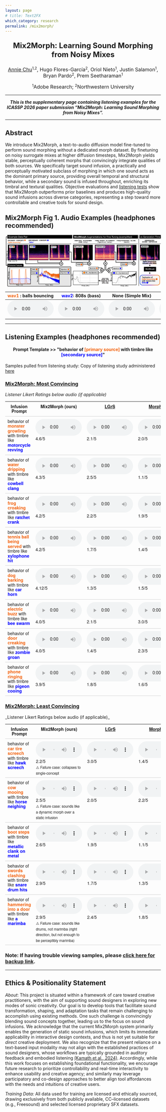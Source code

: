 ```yaml
---
layout: page
# title: Text2FX
which_category: research
permalink: /mix2morph/
---
```

<style>
    sup {
    font-size: 0.75em;       /* make smaller than main text */
    vertical-align: super;   /* force superscript alignment */
    line-height: 0;          /* prevents extra spacing */
    }
    .container {
    max-width: 1200px;   /* wider container just for this page */
    font-family: "Helvetica Neue", Arial, sans-serif; /* swap in your font */
    font-size: 14px;     /* optional: adjust size */
    line-height: 1.5;    /* optional: improve readability */
    }
    .primary {
    color: #f2620f;
    font-weight: bold;
    }
    .secondary {
    color: #0000ff; 
    font-weight: bold;
    }


  table.custom-table {
    border-collapse: collapse;
    width: 100%;
    font-family: "Helvetica Neue", Helvetica, Arial, sans-serif;
    line-height: 1.1;    /* optional: improve readability */

  }

  table.custom-table th,
  table.custom-table td {
    border-bottom: 1px solid #ccc; /* divider after each row */
    padding: 8px;
    vertical-align: top;
  }

  .audioplayer {
    width: 150px; /* control width of audio players */
  }
  
</style>


<head>
  <link rel="stylesheet" href="https://cdnjs.cloudflare.com/ajax/libs/font-awesome/6.4.2/css/all.min.css">
</head>


<!-- <p align="center"> <strong><font size="5">Mix2Morph: Learning Sound Morphing from Noisy Mixes</font></strong> </p>
<p align="center"><font size="3"><u>Annie Chu</u>, Hugo Flores-García, Oriol Nieto, Justin Salamon, Bryan Pardo, Prem Seetharaman</font></p>
<p align="center"><font size="3">*Adobe Research; Northwestern University</font></p> -->

<p align="center" style="font-size: 24px; font-weight: bold;">
  Mix2Morph: Learning Sound Morphing from Noisy Mixes
</p>

<p align="center" style="font-size: 16px;">
  <u>Annie Chu</u><sup>1,2</sup>, Hugo Flores-García<sup>2</sup>, Oriol Nieto<sup>1</sup>, 
  Justin Salamon<sup>1</sup>, Bryan Pardo<sup>2</sup>, Prem Seetharaman<sup>1</sup>
</p>

<p align="center" style="font-size: 16px;">
  <sup>1</sup>Adobe Research; <sup>2</sup>Northwestern University
</p>


<hr> 

<div style="text-align: center; font-weight: bold; font-style: italic;">
  This is the supplementary page containing listening examples for the ICASSP 2026 paper submission “Mix2Morph: Learning Sound Morphing from Noisy Mixes”.
</div>

<hr>

## **Abstract**

We introduce Mix2Morph, a text-to-audio diffusion model fine-tuned to perform sound morphing without a dedicated morph dataset. By finetuning on noisy surrogate mixes at higher diffusion timesteps, Mix2Morph yields stable, perceptually coherent morphs that convincingly integrate qualities of both sources. We specifically target sound infusion, a practically and perceptually motivated subclass of morphing in which one sound acts as the dominant primary source, providing overall temporal and structural behavior, while a secondary sound is infused throughout, enriching its timbral and textural qualities. Objective evaluations and [listening tests](https://www.notion.so/anniechu/Audio-Morphing-Study-2655467c942f801c9b8ccba92c168fb8?source=copy_link) show that Mix2Morph outperforms prior baselines and produces high-quality sound infusions across diverse categories, representing a step toward more controllable and creative tools for sound design.

## Mix2Morph Fig 1. Audio Examples (headphones recommended)

![Artboard 14 copy 3.png](/research/mix2morph_markdown/assets/v7_simplified.jpg)

|  <span class="primary">wav1</span> : balls bouncing | <span class="secondary">wav2</span>: 808s (bass) | **None (Simple Mix)** | **+RMS-only** | **+Spectral-only** | **+Both** | **Generated Infusion** |
|---------------------------|-----------------------|------------------------|---------------|---------------------|-----------|-------------------------|
| <audio controls class="audioplayer"><source src="/research/mix2morph_markdown/assets/wav1_ball_bouncing.wav" type="audio/wav"></audio> | <audio controls class="audioplayer"><source src="/research/mix2morph_markdown/assets/wav2_808s.wav" type="audio/wav"></audio> | <audio controls class="audioplayer"><source src="/research/mix2morph_markdown/assets/mixing_notricks.wav" type="audio/wav"></audio> | <audio controls class="audioplayer"><source src="/research/mix2morph_markdown/assets/mix_thenRMS_MIXTRICK1.wav" type="audio/wav"></audio> | <audio controls class="audioplayer"><source src="/research/mix2morph_markdown/assets/MIXtrickspec_mixed_eq.wav" type="audio/wav"></audio> | <audio controls class="audioplayer"><source src="/research/mix2morph_markdown/assets/MIXtrickspec_mixed_eq_and_rms.wav" type="audio/wav"></audio> | <audio controls class="audioplayer"><source src="/research/mix2morph_markdown/assets/morph_viz_morph_ballboucinglike808s.wav" type="audio/wav"></audio> |


---


## Listening Examples (headphones recommended)

<div align="center">
  <h4>Prompt Template >> "behavior of <span class="primary">[primary source]</span> with timbre like <span class="secondary">[secondary source]</span>"</h4>
</div>

Samples pulled from listening study: Copy of listening study administered [here](https://www.notion.so/anniechu/Audio-Morphing-Study-2655467c942f801c9b8ccba92c168fb8?source=copy_link)


<!-- 
### **Mix2Morph: Most Convincing**
_Listener Likert Ratings below audio (if applicable)_

| Infusion Prompt | Mix2Morph (ours) | Latent Granular ReSynthesis (LGrS) | MorphFader | Simple Mixing | SoundMorpher | Base Model (no fine-tuning) |
|-----------------|------------------|------------------------------------|------------|---------------|--------------|-----------------------------|
|  behavior of <span class="primary">monster growling</span> with timbre like <span class="secondary">motorcycle revving</span>* | <audio controls class="audioplayer"><source src="/research/mix2morph_markdown/assets/c2likec1_monster_growling_like_motorcycle_revving.wav" type="audio/wav"></audio><br>4.6/5 | <audio controls class="audioplayer"><source src="/research/mix2morph_markdown/assets/c2likec1_c1_motorcycle_revving_c2_monster_growling.wav" type="audio/wav"></audio><br>2.1/5 | <audio controls class="audioplayer"><source src="/research/mix2morph_markdown/assets/c2likec1_monster_growling_like_motorcycle_revving 1.wav" type="audio/wav"></audio><br>2.0/5 | <audio controls class="audioplayer"><source src="/research/mix2morph_markdown/assets/c2likec1_c1_motorcycle_revving_c2_monster_growling 1.wav" type="audio/wav"></audio><br>1.9/5 | <audio controls class="audioplayer"><source src="/research/mix2morph_markdown/assets/c1likec2_midpoint_0.7060546875.wav" type="audio/wav"></audio><br>– | <audio controls class="audioplayer"><source src="/research/mix2morph_markdown/assets/c2likec1_monster_growling_like_motorcycle_revving 2.wav" type="audio/wav"></audio><br>– |
|  behavior of <span class="primary">water dripping</span> with timbre like <span class="secondary">cowbell clang</span>* | <audio controls class="audioplayer"><source src="/research/mix2morph_markdown/assets/c1likec2_water_dripping_like_cowbell_clang.wav" type="audio/wav"></audio><br>4.3/5 | <audio controls class="audioplayer"><source src="/research/mix2morph_markdown/assets/c1likec2_c1_water_dripping_c2_cowbell_clang.wav" type="audio/wav"></audio><br>2.5/5 | <audio controls class="audioplayer"><source src="/research/mix2morph_markdown/assets/c1likec2_water_dripping_like_cowbell_clang 1.wav" type="audio/wav"></audio><br>1.1/5 | <audio controls class="audioplayer"><source src="/research/mix2morph_markdown/assets/c1likec2_c1_water_dripping_c2_cowbell_clang 1.wav" type="audio/wav"></audio><br>3.0/5 | <audio controls class="audioplayer"><source src="/research/mix2morph_markdown/assets/c1likec2_midpoint_0.79248046875.wav" type="audio/wav"></audio><br>– | <audio controls class="audioplayer"><source src="/research/mix2morph_markdown/assets/c2likec1_cowbell_clang_like_water_dripping.wav" type="audio/wav"></audio><br>– |
|  behavior of <span class="primary">frog croaking</span> with timbre like <span class="secondary">ratchet crank</span>* | <audio controls class="audioplayer"><source src="/research/mix2morph_markdown/assets/c2likec1_frog_croak_like_ratchet_crank.wav" type="audio/wav"></audio><br>4.2/5 | <audio controls class="audioplayer"><source src="/research/mix2morph_markdown/assets/c2likec1_c1_ratchet_crank_c2_frog_croak.wav" type="audio/wav"></audio><br>2.2/5 | <audio controls class="audioplayer"><source src="/research/mix2morph_markdown/assets/c2likec1_frog_croak_like_ratchet_crank 1.wav" type="audio/wav"></audio><br>1.9/5 | <audio controls class="audioplayer"><source src="/research/mix2morph_markdown/assets/c2likec1_c1_ratchet_crank_c2_frog_croak 1.wav" type="audio/wav"></audio><br>3.5/5 | <audio controls class="audioplayer"><source src="/research/mix2morph_markdown/assets/c1likec2_midpoint_0.722412109375.wav" type="audio/wav"></audio><br>– | <audio controls class="audioplayer"><source src="/research/mix2morph_markdown/assets/c1likec2_ratchet_crank_like_frog_croak.wav" type="audio/wav"></audio><br>– |
|  behavior of <span class="primary">tennis ball being served</span> with timbre like <span class="secondary">xylophone hit</span>* | <audio controls class="audioplayer"><source src="/research/mix2morph_markdown/assets/c1likec2_tennis_ball_being_served_like_xylophone_hit.wav" type="audio/wav"></audio><br>4.2/5 | <audio controls class="audioplayer"><source src="/research/mix2morph_markdown/assets/c1likec2_c1_tennis_ball_being_served_c2_xylophone_hit.wav" type="audio/wav"></audio><br>1.7/5 | <audio controls class="audioplayer"><source src="/research/mix2morph_markdown/assets/c1likec2_tennis_ball_being_served_like_xylophone_hit 1.wav" type="audio/wav"></audio><br>1.4/5 | <audio controls class="audioplayer"><source src="/research/mix2morph_markdown/assets/c1likec2_c1_tennis_ball_being_served_c2_xylophone_hit 1.wav" type="audio/wav"></audio><br>3.2/5 | <audio controls class="audioplayer"><source src="/research/mix2morph_markdown/assets/c1likec2_midpoint_0.7001953125.wav" type="audio/wav"></audio><br>– | <audio controls class="audioplayer"><source src="/research/mix2morph_markdown/assets/c1likec2_tennis_ball_being_served_like_xylophone_hit 2.wav" type="audio/wav"></audio><br>– |
|  behavior of <span class="primary">dog barking</span> with timbre like <span class="secondary">car horn</span>* | <audio controls class="audioplayer"><source src="/research/mix2morph_markdown/assets/c1likec2_dog_barking_like_car_horn.wav" type="audio/wav"></audio><br>4.12/5 | <audio controls class="audioplayer"><source src="/research/mix2morph_markdown/assets/c1likec2_c1_dog_barking_c2_car_horn.wav" type="audio/wav"></audio><br>1.3/5 | <audio controls class="audioplayer"><source src="/research/mix2morph_markdown/assets/c1likec2_dog_barking_like_car_horn 1.wav" type="audio/wav"></audio><br>1.5/5 | <audio controls class="audioplayer"><source src="/research/mix2morph_markdown/assets/c1likec2_c1_dog_barking_c2_car_horn 1.wav" type="audio/wav"></audio><br>2.8/5 | <audio controls class="audioplayer"><source src="/research/mix2morph_markdown/assets/c1likec2_midpoint_0.3191986083984375.wav" type="audio/wav"></audio><br>– | <audio controls class="audioplayer"><source src="/research/mix2morph_markdown/assets/c1likec2_dog_barking_like_car_horn 2.wav" type="audio/wav"></audio><br>– |
|  behavior of <span class="primary">electric buzz</span> with timbre like <span class="secondary">bee swarm</span>* | <audio controls class="audioplayer"><source src="/research/mix2morph_markdown/assets/c1likec2_electric_buzz_like_bee_swarm.wav" type="audio/wav"></audio><br>4.0/5 | <audio controls class="audioplayer"><source src="/research/mix2morph_markdown/assets/c1likec2_c1_electric_buzz_c2_bee_swarm.wav" type="audio/wav"></audio><br>2.1/5 | <audio controls class="audioplayer"><source src="/research/mix2morph_markdown/assets/c1likec2_electric_buzz_like_bee_swarm 1.wav" type="audio/wav"></audio><br>3.0/5 | <audio controls class="audioplayer"><source src="/research/mix2morph_markdown/assets/c1likec2_c1_electric_buzz_c2_bee_swarm 1.wav" type="audio/wav"></audio><br>3.7/5 | <audio controls class="audioplayer"><source src="/research/mix2morph_markdown/assets/c1likec2_midpoint_0.619140625.wav" type="audio/wav"></audio><br>– | <audio controls class="audioplayer"><source src="/research/mix2morph_markdown/assets/c1likec2_electric_buzz_like_bee_swarm 2.wav" type="audio/wav"></audio><br>– |
|  behavior of <span class="primary">door creaking</span> with timbre like <span class="secondary">zombie groan</span>* | <audio controls class="audioplayer"><source src="/research/mix2morph_markdown/assets/c1likec2_door_creaking_open_like_zombie_groan.wav" type="audio/wav"></audio><br>4.0/5 | <audio controls class="audioplayer"><source src="/research/mix2morph_markdown/assets/c1likec2_c1_door_creaking_open_c2_zombie_groan.wav" type="audio/wav"></audio><br>1.4/5 | <audio controls class="audioplayer"><source src="/research/mix2morph_markdown/assets/c1likec2_door_creaking_open_like_zombie_groan 1.wav" type="audio/wav"></audio><br>2.3/5 | <audio controls class="audioplayer"><source src="/research/mix2morph_markdown/assets/c1likec2_c1_door_creaking_open_c2_zombie_groan 1.wav" type="audio/wav"></audio><br>3.5/5 | <audio controls class="audioplayer"><source src="/research/mix2morph_markdown/assets/c1likec2_midpoint_0.451171875.wav" type="audio/wav"></audio><br>– | <audio controls class="audioplayer"><source src="/research/mix2morph_markdown/assets/c1likec2_door_creaking_open_like_zombie_groan 2.wav" type="audio/wav"></audio><br>– |
|  behavior of <span class="primary">phone ringing</span> with timbre like <span class="secondary">pigeon cooing</span>* | <audio controls class="audioplayer"><source src="/research/mix2morph_markdown/assets/c2likec1_phone_ringing_like_pigeon_cooing.wav" type="audio/wav"></audio><br>3.9/5 | <audio controls class="audioplayer"><source src="/research/mix2morph_markdown/assets/c2likec1_c1_pigeon_cooing_c2_phone_ringing.wav" type="audio/wav"></audio><br>1.8/5 | <audio controls class="audioplayer"><source src="/research/mix2morph_markdown/assets/c2likec1_phone_ringing_like_pigeon_cooing 1.wav" type="audio/wav"></audio><br>1.6/5 | <audio controls class="audioplayer"><source src="/research/mix2morph_markdown/assets/c2likec1_c1_pigeon_cooing_c2_phone_ringing 1.wav" type="audio/wav"></audio><br>2.7/5 | <audio controls class="audioplayer"><source src="/research/mix2morph_markdown/assets/c1likec2_midpoint_0.41619873046875.wav" type="audio/wav"></audio><br>– | <audio controls class="audioplayer"><source src="/research/mix2morph_markdown/assets/c2likec1_phone_ringing_like_pigeon_cooing 2.wav" type="audio/wav"></audio><br>– |

---
### **Mix2Morph: Least Convincing**

| Infusion Prompt | Mix2Morph (ours) | Latent Granular ReSynthesis (LGrS) | MorphFader | Simple Mixing | SoundMorpher | Base Model |
|-----------------|------------------|------------------------------------|------------|---------------|--------------|------------|
|  behavior of <span class="primary">car tire screech</span> with timbre like <span class="secondary">hawk screech</span>* | <audio controls class="audioplayer"><source src="/research/mix2morph_markdown/assets/c2likec1_car_tire_screech_like_hawk_screech.wav" type="audio/wav"></audio><br>2.2/5<br><sub>⚠️ failure example: collapse to single-concept</sub> | <audio controls class="audioplayer"><source src="/research/mix2morph_markdown/assets/c2likec1_c1_hawk_screech_c2_car_tire_screech.wav" type="audio/wav"></audio><br>3.0/5 | <audio controls class="audioplayer"><source src="/research/mix2morph_markdown/assets/c2likec1_car_tire_screech_like_hawk_screech 1.wav" type="audio/wav"></audio><br>1.4/5 | <audio controls class="audioplayer"><source src="/research/mix2morph_markdown/assets/c2likec1_c1_hawk_screech_c2_car_tire_screech 1.wav" type="audio/wav"></audio><br>3.5/5 | <audio controls class="audioplayer"><source src="/research/mix2morph_markdown/assets/c1likec2_midpoint_0.513427734375.wav" type="audio/wav"></audio><br>– | <audio controls class="audioplayer"><source src="/research/mix2morph_markdown/assets/c2likec1_car_tire_screech_like_hawk_screech 2.wav" type="audio/wav"></audio><br>– |
|  behavior of <span class="primary">cow mooing</span> with timbre like <span class="secondary">horse neighing</span>* | <audio controls class="audioplayer"><source src="/research/mix2morph_markdown/assets/c1likec2_a_cow_mooing_like_horse_neighing.wav" type="audio/wav"></audio><br>2.5/5<br><sub>⚠️ failure example: dynamic morph vs static infusion</sub> | <audio controls class="audioplayer"><source src="/research/mix2morph_markdown/assets/c1likec2_c1_a_cow_mooing_c2_horse_neighing.wav" type="audio/wav"></audio><br>2.0/5 | <audio controls class="audioplayer"><source src="/research/mix2morph_markdown/assets/c1likec2_a_cow_mooing_like_horse_neighing 1.wav" type="audio/wav"></audio><br>2.2/5 | <audio controls class="audioplayer"><source src="/research/mix2morph_markdown/assets/c1likec2_c1_a_cow_mooing_c2_horse_neighing 1.wav" type="audio/wav"></audio><br>2.9/5 | <audio controls class="audioplayer"><source src="/research/mix2morph_markdown/assets/c1likec2_midpoint_0.50146484375.wav" type="audio/wav"></audio><br>– | <audio controls class="audioplayer"><source src="/research/mix2morph_markdown/assets/c1likec2_a_cow_mooing_like_horse_neighing 2.wav" type="audio/wav"></audio><br>– |
|  behavior of <span class="primary">boot steps</span> with timbre like <span class="secondary">metallic clank on metal</span>* | <audio controls class="audioplayer"><source src="/research/mix2morph_markdown/assets/c1likec2_boot_steps_like__magnetic_clank_on_metal.wav" type="audio/wav"></audio><br>2.6/5 | <audio controls class="audioplayer"><source src="/research/mix2morph_markdown/assets/c1likec2_c1_boot_steps_c2__magnetic_clank_on_metal.wav" type="audio/wav"></audio><br>1.9/5 | <audio controls class="audioplayer"><source src="/research/mix2morph_markdown/assets/c1likec2_boot_steps_like__magnetic_clank_on_metal 1.wav" type="audio/wav"></audio><br>1.1/5 | <audio controls class="audioplayer"><source src="/research/mix2morph_markdown/assets/c1likec2_c1_boot_steps_c2__magnetic_clank_on_metal 1.wav" type="audio/wav"></audio><br>2.8/5 | <audio controls class="audioplayer"><source src="/research/mix2morph_markdown/assets/c1likec2_midpoint_0.872802734375.wav" type="audio/wav"></audio><br>– | <audio controls class="audioplayer"><source src="/research/mix2morph_markdown/assets/c2likec1__magnetic_clank_on_metal_like_boot_steps.wav" type="audio/wav"></audio><br>– |
|  behavior of <span class="primary">swords clashing</span> with timbre like <span class="secondary">snare drum hits</span>* | <audio controls class="audioplayer"><source src="/research/mix2morph_markdown/assets/c1likec2_sword_clashing_like_snare_drum_hits.wav" type="audio/wav"></audio><br>2.9/5 | <audio controls class="audioplayer"><source src="/research/mix2morph_markdown/assets/c1likec2_c1_sword_clashing_c2_snare_drum_hits.wav" type="audio/wav"></audio><br>1.7/5 | <audio controls class="audioplayer"><source src="/research/mix2morph_markdown/assets/c1likec2_sword_clashing_like_snare_drum_hits 1.wav" type="audio/wav"></audio><br>1.3/5 | <audio controls class="audioplayer"><source src="/research/mix2morph_markdown/assets/c1likec2_c1_sword_clashing_c2_snare_drum_hits 1.wav" type="audio/wav"></audio><br>3.6/5 | <audio controls class="audioplayer"><source src="/research/mix2morph_markdown/assets/c1likec2_midpoint_0.53955078125.wav" type="audio/wav"></audio><br>– | <audio controls class="audioplayer"><source src="/research/mix2morph_markdown/assets/c1likec2_sword_clashing_like_snare_drum_hits 2.wav" type="audio/wav"></audio><br>– |
|  behavior of <span class="primary">hammering into a door</span> with timbre like <span class="secondary">a marimba</span>* | <audio controls class="audioplayer"><source src="/research/mix2morph_markdown/assets/c1likec2_hammering_into_a_door_like__marimba.wav" type="audio/wav"></audio><br>2.9/5<br><sub>⚠️ failure example: sounds like drums, not marimba</sub> | <audio controls class="audioplayer"><source src="/research/mix2morph_markdown/assets/c1likec2_c1_hammering_into_a_door_c2__marimba.wav" type="audio/wav"></audio><br>2.4/5 | <audio controls class="audioplayer"><source src="/research/mix2morph_markdown/assets/c1likec2_hammering_into_a_door_like__marimba 1.wav" type="audio/wav"></audio><br>1.8/5 | <audio controls class="audioplayer"><source src="/research/mix2morph_markdown/assets/c1likec2_c1_hammering_into_a_door_c2__marimba 1.wav" type="audio/wav"></audio><br>3.0/5 | <audio controls class="audioplayer"><source src="/research/mix2morph_markdown/assets/c1likec2_midpoint_0.7867431640625.wav" type="audio/wav"></audio><br>– | <audio controls class="audioplayer"><source src="/research/mix2morph_markdown/assets/c1likec2_hammering_into_a_door_like__marimba 2.wav" type="audio/wav"></audio><br>-
 -->

<h3><strong><u>Mix2Morph: Most Convincing</u></strong></h3>

_Listener Likert Ratings below audio (if applicable)_

<table class="custom-table">
  <tr>
    <th>Infusion Prompt</th>
    <th>Mix2Morph (ours)</th>
    <th><a href="https://www.arxiv.org/abs/2507.19202">LGrS</a></th>
    <th><a href="https://arxiv.org/abs/2408.07260">MorphFader</a></th>
    <th>Simple Mixing</th>
    <th><a href="https://arxiv.org/abs/2410.02144">SoundMorpher</a></th>
    <th>Base Model</th>
  </tr>

  <tr>
    <td> behavior of <span class="primary">monster growling</span> with timbre like <span class="secondary">motorcycle revving</span ></td>
    <td><audio controls class="audioplayer"><source src="/research/mix2morph_markdown/assets/c2likec1_monster_growling_like_motorcycle_revving.wav" type="audio/wav"></audio><br>4.6/5</td>
    <td><audio controls class="audioplayer"><source src="/research/mix2morph_markdown/assets/c2likec1_c1_motorcycle_revving_c2_monster_growling.wav" type="audio/wav"></audio><br>2.1/5</td>
    <td><audio controls class="audioplayer"><source src="/research/mix2morph_markdown/assets/c2likec1_monster_growling_like_motorcycle_revving 1.wav" type="audio/wav"></audio><br>2.0/5</td>
    <td><audio controls class="audioplayer"><source src="/research/mix2morph_markdown/assets/c2likec1_c1_motorcycle_revving_c2_monster_growling 1.wav" type="audio/wav"></audio><br>1.9/5</td>
    <td><audio controls class="audioplayer"><source src="/research/mix2morph_markdown/assets/c1likec2_midpoint_0.7060546875.wav" type="audio/wav"></audio><br>–</td>
    <td><audio controls class="audioplayer"><source src="/research/mix2morph_markdown/assets/c2likec1_monster_growling_like_motorcycle_revving 2.wav" type="audio/wav"></audio><br>–</td>
  </tr>

  <tr>
    <td> behavior of <span class="primary">water dripping</span> with timbre like <span class="secondary">cowbell clang</span ></td>
    <td><audio controls class="audioplayer"><source src="/research/mix2morph_markdown/assets/c1likec2_water_dripping_like_cowbell_clang.wav" type="audio/wav"></audio><br>4.3/5</td>
    <td><audio controls class="audioplayer"><source src="/research/mix2morph_markdown/assets/c1likec2_c1_water_dripping_c2_cowbell_clang.wav" type="audio/wav"></audio><br>2.5/5</td>
    <td><audio controls class="audioplayer"><source src="/research/mix2morph_markdown/assets/c1likec2_water_dripping_like_cowbell_clang 1.wav" type="audio/wav"></audio><br>1.1/5</td>
    <td><audio controls class="audioplayer"><source src="/research/mix2morph_markdown/assets/c1likec2_c1_water_dripping_c2_cowbell_clang 1.wav" type="audio/wav"></audio><br>3.0/5</td>
    <td><audio controls class="audioplayer"><source src="/research/mix2morph_markdown/assets/c1likec2_midpoint_0.79248046875.wav" type="audio/wav"></audio><br>–</td>
    <td><audio controls class="audioplayer"><source src="/research/mix2morph_markdown/assets/c2likec1_cowbell_clang_like_water_dripping.wav" type="audio/wav"></audio><br>–</td>
  </tr>

  <tr>
    <td> behavior of <span class="primary">frog croaking</span> with timbre like <span class="secondary">ratchet crank</span ></td>
    <td><audio controls class="audioplayer"><source src="/research/mix2morph_markdown/assets/c2likec1_frog_croak_like_ratchet_crank.wav" type="audio/wav"></audio><br>4.2/5</td>
    <td><audio controls class="audioplayer"><source src="/research/mix2morph_markdown/assets/c2likec1_c1_ratchet_crank_c2_frog_croak.wav" type="audio/wav"></audio><br>2.2/5</td>
    <td><audio controls class="audioplayer"><source src="/research/mix2morph_markdown/assets/c2likec1_frog_croak_like_ratchet_crank 1.wav" type="audio/wav"></audio><br>1.9/5</td>
    <td><audio controls class="audioplayer"><source src="/research/mix2morph_markdown/assets/c2likec1_c1_ratchet_crank_c2_frog_croak 1.wav" type="audio/wav"></audio><br>3.5/5</td>
    <td><audio controls class="audioplayer"><source src="/research/mix2morph_markdown/assets/c1likec2_midpoint_0.722412109375.wav" type="audio/wav"></audio><br>–</td>
    <td><audio controls class="audioplayer"><source src="/research/mix2morph_markdown/assets/c1likec2_ratchet_crank_like_frog_croak.wav" type="audio/wav"></audio><br>–</td>
  </tr>

  <tr>
    <td> behavior of <span class="primary">tennis ball being served</span> with timbre like <span class="secondary">xylophone hit</span ></td>
    <td><audio controls class="audioplayer"><source src="/research/mix2morph_markdown/assets/c1likec2_tennis_ball_being_served_like_xylophone_hit.wav" type="audio/wav"></audio><br>4.2/5</td>
    <td><audio controls class="audioplayer"><source src="/research/mix2morph_markdown/assets/c1likec2_c1_tennis_ball_being_served_c2_xylophone_hit.wav" type="audio/wav"></audio><br>1.7/5</td>
    <td><audio controls class="audioplayer"><source src="/research/mix2morph_markdown/assets/c1likec2_tennis_ball_being_served_like_xylophone_hit 1.wav" type="audio/wav"></audio><br>1.4/5</td>
    <td><audio controls class="audioplayer"><source src="/research/mix2morph_markdown/assets/c1likec2_c1_tennis_ball_being_served_c2_xylophone_hit 1.wav" type="audio/wav"></audio><br>3.2/5</td>
    <td><audio controls class="audioplayer"><source src="/research/mix2morph_markdown/assets/c1likec2_midpoint_0.7001953125.wav" type="audio/wav"></audio><br>–</td>
    <td><audio controls class="audioplayer"><source src="/research/mix2morph_markdown/assets/c1likec2_tennis_ball_being_served_like_xylophone_hit 2.wav" type="audio/wav"></audio><br>–</td>
  </tr>

  <tr>
    <td> behavior of <span class="primary">dog barking</span> with timbre like <span class="secondary">car horn</span ></td>
    <td><audio controls class="audioplayer"><source src="/research/mix2morph_markdown/assets/c1likec2_dog_barking_like_car_horn.wav" type="audio/wav"></audio><br>4.12/5</td>
    <td><audio controls class="audioplayer"><source src="/research/mix2morph_markdown/assets/c1likec2_c1_dog_barking_c2_car_horn.wav" type="audio/wav"></audio><br>1.3/5</td>
    <td><audio controls class="audioplayer"><source src="/research/mix2morph_markdown/assets/c1likec2_dog_barking_like_car_horn 1.wav" type="audio/wav"></audio><br>1.5/5</td>
    <td><audio controls class="audioplayer"><source src="/research/mix2morph_markdown/assets/c1likec2_c1_dog_barking_c2_car_horn 1.wav" type="audio/wav"></audio><br>2.8/5</td>
    <td><audio controls class="audioplayer"><source src="/research/mix2morph_markdown/assets/c1likec2_midpoint_0.3191986083984375.wav" type="audio/wav"></audio><br>–</td>
    <td><audio controls class="audioplayer"><source src="/research/mix2morph_markdown/assets/c1likec2_dog_barking_like_car_horn 2.wav" type="audio/wav"></audio><br>–</td>
  </tr>

  <tr>
    <td> behavior of <span class="primary">electric buzz</span> with timbre like <span class="secondary">bee swarm</span ></td>
    <td><audio controls class="audioplayer"><source src="/research/mix2morph_markdown/assets/c1likec2_electric_buzz_like_bee_swarm.wav" type="audio/wav"></audio><br>4.0/5</td>
    <td><audio controls class="audioplayer"><source src="/research/mix2morph_markdown/assets/c1likec2_c1_electric_buzz_c2_bee_swarm.wav" type="audio/wav"></audio><br>2.1/5</td>
    <td><audio controls class="audioplayer"><source src="/research/mix2morph_markdown/assets/c1likec2_electric_buzz_like_bee_swarm 1.wav" type="audio/wav"></audio><br>3.0/5</td>
    <td><audio controls class="audioplayer"><source src="/research/mix2morph_markdown/assets/c1likec2_c1_electric_buzz_c2_bee_swarm 1.wav" type="audio/wav"></audio><br>3.7/5</td>
    <td><audio controls class="audioplayer"><source src="/research/mix2morph_markdown/assets/c1likec2_midpoint_0.619140625.wav" type="audio/wav"></audio><br>–</td>
    <td><audio controls class="audioplayer"><source src="/research/mix2morph_markdown/assets/c1likec2_electric_buzz_like_bee_swarm 2.wav" type="audio/wav"></audio><br>–</td>
  </tr>

  <tr>
    <td> behavior of <span class="primary">door creaking</span> with timbre like <span class="secondary">zombie groan</span ></td>
    <td><audio controls class="audioplayer"><source src="/research/mix2morph_markdown/assets/c1likec2_door_creaking_open_like_zombie_groan.wav" type="audio/wav"></audio><br>4.0/5</td>
    <td><audio controls class="audioplayer"><source src="/research/mix2morph_markdown/assets/c1likec2_c1_door_creaking_open_c2_zombie_groan.wav" type="audio/wav"></audio><br>1.4/5</td>
    <td><audio controls class="audioplayer"><source src="/research/mix2morph_markdown/assets/c1likec2_door_creaking_open_like_zombie_groan 1.wav" type="audio/wav"></audio><br>2.3/5</td>
    <td><audio controls class="audioplayer"><source src="/research/mix2morph_markdown/assets/c1likec2_c1_door_creaking_open_c2_zombie_groan 1.wav" type="audio/wav"></audio><br>3.5/5</td>
    <td><audio controls class="audioplayer"><source src="/research/mix2morph_markdown/assets/c1likec2_midpoint_0.451171875.wav" type="audio/wav"></audio><br>–</td>
    <td><audio controls class="audioplayer"><source src="/research/mix2morph_markdown/assets/c1likec2_door_creaking_open_like_zombie_groan 2.wav" type="audio/wav"></audio><br>–</td>
  </tr>

  <tr>
    <td> behavior of <span class="primary">phone ringing</span> with timbre like <span class="secondary">pigeon cooing</span ></td>
    <td><audio controls class="audioplayer"><source src="/research/mix2morph_markdown/assets/c2likec1_phone_ringing_like_pigeon_cooing.wav" type="audio/wav"></audio><br>3.9/5</td>
    <td><audio controls class="audioplayer"><source src="/research/mix2morph_markdown/assets/c2likec1_c1_pigeon_cooing_c2_phone_ringing.wav" type="audio/wav"></audio><br>1.8/5</td>
    <td><audio controls class="audioplayer"><source src="/research/mix2morph_markdown/assets/c2likec1_phone_ringing_like_pigeon_cooing 1.wav" type="audio/wav"></audio><br>1.6/5</td>
    <td><audio controls class="audioplayer"><source src="/research/mix2morph_markdown/assets/c2likec1_c1_pigeon_cooing_c2_phone_ringing 1.wav" type="audio/wav"></audio><br>2.7/5</td>
    <td><audio controls class="audioplayer"><source src="/research/mix2morph_markdown/assets/c1likec2_midpoint_0.41619873046875.wav" type="audio/wav"></audio><br>–</td>
    <td><audio controls class="audioplayer"><source src="/research/mix2morph_markdown/assets/c2likec1_phone_ringing_like_pigeon_cooing 2.wav" type="audio/wav"></audio><br>–</td>
  </tr>
</table>

<h3><strong><u>Mix2Morph: Least Convincing</u></strong></h3>
_Listener Likert Ratings below audio (if applicable)_


<table class="custom-table">
  <tr>
    <th>Infusion Prompt</th>
    <th>Mix2Morph (ours)</th>
    <th><a href="https://www.arxiv.org/abs/2507.19202">LGrS</a></th>
    <th><a href="https://arxiv.org/abs/2408.07260">MorphFader</a></th>
    <th>Simple Mixing</th>
    <th><a href="https://arxiv.org/abs/2410.02144">SoundMorpher</a></th>
    <th>Base Model</th>
  </tr>

  <tr>
    <td> behavior of <span class="primary">car tire screech</span> with timbre like <span class="secondary">hawk screech</span ></td>
    <td><audio controls class="audioplayer"><source src="/research/mix2morph_markdown/assets/c2likec1_car_tire_screech_like_hawk_screech.wav" type="audio/wav"></audio><br>2.2/5<br><sub>⚠️ Failure case: collapses to single-concept</sub></td>
    <td><audio controls class="audioplayer"><source src="/research/mix2morph_markdown/assets/c2likec1_c1_hawk_screech_c2_car_tire_screech.wav" type="audio/wav"></audio><br>3.0/5</td>
    <td><audio controls class="audioplayer"><source src="/research/mix2morph_markdown/assets/c2likec1_car_tire_screech_like_hawk_screech 1.wav" type="audio/wav"></audio><br>1.4/5</td>
    <td><audio controls class="audioplayer"><source src="/research/mix2morph_markdown/assets/c2likec1_c1_hawk_screech_c2_car_tire_screech 1.wav" type="audio/wav"></audio><br>3.5/5</td>
    <td><audio controls class="audioplayer"><source src="/research/mix2morph_markdown/assets/c1likec2_midpoint_0.513427734375.wav" type="audio/wav"></audio><br>–</td>
    <td><audio controls class="audioplayer"><source src="/research/mix2morph_markdown/assets/c2likec1_car_tire_screech_like_hawk_screech 2.wav" type="audio/wav"></audio><br>–</td>
  </tr>

  <tr>
    <td> behavior of <span class="primary">cow mooing</span> with timbre like <span class="secondary">horse neighing</span ></td>
    <td><audio controls class="audioplayer"><source src="/research/mix2morph_markdown/assets/c1likec2_a_cow_mooing_like_horse_neighing.wav" type="audio/wav"></audio><br>2.5/5<br><sub>⚠️ Failure case: sounds like a dynamic morph over a static infusion</sub></td>
    <td><audio controls class="audioplayer"><source src="/research/mix2morph_markdown/assets/c1likec2_c1_a_cow_mooing_c2_horse_neighing.wav" type="audio/wav"></audio><br>2.0/5</td>
    <td><audio controls class="audioplayer"><source src="/research/mix2morph_markdown/assets/c1likec2_a_cow_mooing_like_horse_neighing 1.wav" type="audio/wav"></audio><br>2.2/5</td>
    <td><audio controls class="audioplayer"><source src="/research/mix2morph_markdown/assets/c1likec2_c1_a_cow_mooing_c2_horse_neighing 1.wav" type="audio/wav"></audio><br>2.9/5</td>
    <td><audio controls class="audioplayer"><source src="/research/mix2morph_markdown/assets/c1likec2_midpoint_0.50146484375.wav" type="audio/wav"></audio><br>–</td>
    <td><audio controls class="audioplayer"><source src="/research/mix2morph_markdown/assets/c1likec2_a_cow_mooing_like_horse_neighing 2.wav" type="audio/wav"></audio><br>–</td>
  </tr>

  <tr>
    <td> behavior of <span class="primary">boot steps</span> with timbre like <span class="secondary">metallic clank on metal</span ></td>
    <td><audio controls class="audioplayer"><source src="/research/mix2morph_markdown/assets/c1likec2_boot_steps_like__magnetic_clank_on_metal.wav" type="audio/wav"></audio><br>2.6/5</td>
    <td><audio controls class="audioplayer"><source src="/research/mix2morph_markdown/assets/c1likec2_c1_boot_steps_c2__magnetic_clank_on_metal.wav" type="audio/wav"></audio><br>1.9/5</td>
    <td><audio controls class="audioplayer"><source src="/research/mix2morph_markdown/assets/c1likec2_boot_steps_like__magnetic_clank_on_metal 1.wav" type="audio/wav"></audio><br>1.1/5</td>
    <td><audio controls class="audioplayer"><source src="/research/mix2morph_markdown/assets/c1likec2_c1_boot_steps_c2__magnetic_clank_on_metal 1.wav" type="audio/wav"></audio><br>2.8/5</td>
    <td><audio controls class="audioplayer"><source src="/research/mix2morph_markdown/assets/c1likec2_midpoint_0.872802734375.wav" type="audio/wav"></audio><br>–</td>
    <td><audio controls class="audioplayer"><source src="/research/mix2morph_markdown/assets/c2likec1__magnetic_clank_on_metal_like_boot_steps.wav" type="audio/wav"></audio><br>–</td>
  </tr>

  <tr>
    <td> behavior of <span class="primary">swords clashing</span> with timbre like <span class="secondary">snare drum hits</span ></td>
    <td><audio controls class="audioplayer"><source src="/research/mix2morph_markdown/assets/c1likec2_sword_clashing_like_snare_drum_hits.wav" type="audio/wav"></audio><br>2.9/5</td>
    <td><audio controls class="audioplayer"><source src="/research/mix2morph_markdown/assets/c1likec2_c1_sword_clashing_c2_snare_drum_hits.wav" type="audio/wav"></audio><br>1.7/5</td>
    <td><audio controls class="audioplayer"><source src="/research/mix2morph_markdown/assets/c1likec2_sword_clashing_like_snare_drum_hits 1.wav" type="audio/wav"></audio><br>1.3/5</td>
    <td><audio controls class="audioplayer"><source src="/research/mix2morph_markdown/assets/c1likec2_c1_sword_clashing_c2_snare_drum_hits 1.wav" type="audio/wav"></audio><br>3.6/5</td>
    <td><audio controls class="audioplayer"><source src="/research/mix2morph_markdown/assets/c1likec2_midpoint_0.53955078125.wav" type="audio/wav"></audio><br>–</td>
    <td><audio controls class="audioplayer"><source src="/research/mix2morph_markdown/assets/c1likec2_sword_clashing_like_snare_drum_hits 2.wav" type="audio/wav"></audio><br>–</td>
  </tr>

  <tr>
    <td> behavior of <span class="primary">hammering into a door</span> with timbre like <span class="secondary">a marimba</span ></td>
    <td><audio controls class="audioplayer"><source src="/research/mix2morph_markdown/assets/c1likec2_hammering_into_a_door_like__marimba.wav" type="audio/wav"></audio><br>2.9/5<br><sub>⚠️ Failure case: sounds like drums, not marimba (right direction, but not enough to be perceptibly marimba)</sub></td>
    <td><audio controls class="audioplayer"><source src="/research/mix2morph_markdown/assets/c1likec2_c1_hammering_into_a_door_c2__marimba.wav" type="audio/wav"></audio><br>2.4/5</td>
    <td><audio controls class="audioplayer"><source src="/research/mix2morph_markdown/assets/c1likec2_hammering_into_a_door_like__marimba 1.wav" type="audio/wav"></audio><br>1.8/5</td>
    <td><audio controls class="audioplayer"><source src="/research/mix2morph_markdown/assets/c1likec2_c1_hammering_into_a_door_c2__marimba 1.wav" type="audio/wav"></audio><br>3.0/5</td>
    <td><audio controls class="audioplayer"><source src="/research/mix2morph_markdown/assets/c1likec2_midpoint_0.7867431640625.wav" type="audio/wav"></audio><br>–</td>
    <td><audio controls class="audioplayer"><source src="/research/mix2morph_markdown/assets/c1likec2_hammering_into_a_door_like__marimba 2.wav" type="audio/wav"></audio><br>–</td>
  </tr>
</table>

### Note: If having trouble viewing samples, please [click here for backup link](https://anniechu.notion.site/mix2morph). 


---
## Ethics & Positionality Statement
_About_:
This project is situated within a framework of care toward creative practitioners, with the aim of supporting sound designers in exploring new modes of sonic creativity. Our goal is to develop tools that facilitate sound transformation, shaping, and adaptation tasks that remain challenging to accomplish using existing methods. One such challenge is convincingly blending sound concepts together, leading us to the focus on sound infusions. We acknowledge that the current Mix2Morph system primarily enables the generation of static sound infusions, which limits its immediate applicability in interactive design contexts, and thus is not yet suitable for _direct_ creative deployment. We also recognize that the present reliance on a text-based input modality may not align with the established practices of sound designers, whose workflows are typically grounded in auditory feedback and embodied listening [(Kamath et al., 2024)](https://dl.acm.org/doi/pdf/10.1145/3613904.3642040). Accordingly, while this work focuses on establishing foundational functionality, we encourage future research to prioritize controllability and real-time interactivity to enhance usability and creative agency; and similarly may leverage participatory and co-design approaches to better align tool affordances with the needs and intuitions of creative users.

_Training Data:_
All data used for training are licensed and ethically sourced, drawing exclusively from both publicly available, CC–licensed datasets (e.g., Freesound) and selected licensed proprietary SFX datasets.


